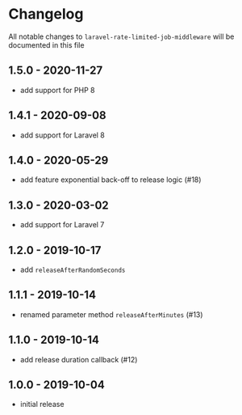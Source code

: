 # Changelog

All notable changes to `laravel-rate-limited-job-middleware` will be documented in this file

## 1.5.0 - 2020-11-27

- add support for PHP 8

## 1.4.1 - 2020-09-08

- add support for Laravel 8

## 1.4.0 - 2020-05-29

- add feature exponential back-off to release logic (#18)

## 1.3.0 - 2020-03-02

- add support for Laravel 7

## 1.2.0 - 2019-10-17

- add `releaseAfterRandomSeconds`

## 1.1.1 - 2019-10-14

- renamed parameter method `releaseAfterMinutes` (#13)

## 1.1.0 - 2019-10-14

- add release duration callback (#12)

## 1.0.0 - 2019-10-04

- initial release
